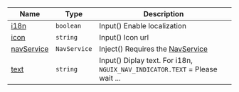 <section id="main" data-note="AUTO-GENERATED CONTENT, DO NOT EDIT DIRECTLY!">

| Name                                                                                                            | Type                    | Description                                                                    |
| --------------------------------------------------------------------------------------------------------------- | ----------------------- | ------------------------------------------------------------------------------ |
| [i18n](https://nguix-starter.lamnhan.com/content/reference/classes/navindicatorcomponent.html#i18n)             | <code>boolean</code>    | Input() Enable localization                                                    |
| [icon](https://nguix-starter.lamnhan.com/content/reference/classes/navindicatorcomponent.html#icon)             | <code>string</code>     | Input() Icon url                                                               |
| [navService](https://nguix-starter.lamnhan.com/content/reference/classes/navindicatorcomponent.html#navservice) | <code>NavService</code> | Inject() Requires the [NavService](https://ngx-useful.lamnhan.com/service/nav) |
| [text](https://nguix-starter.lamnhan.com/content/reference/classes/navindicatorcomponent.html#text)             | <code>string</code>     | Input() Diplay text. For i18n, `NGUIX_NAV_INDICATOR.TEXT` = Please wait ...    |

</section>
